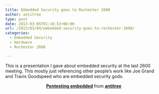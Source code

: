 ```yaml
---
title: Embedded Security goes to Rochester 2600
author: antitree
type: post
date: 2013-03-05T01:16:53+00:00
url: /2013/03/04/embedded-security-goes-to-rochester-2600/
categories:
  - Embedded Security
  - Hardware
  - Rochester 2600

---
```

This is a presentation I gave about embedded security at the last 2600 meeting. This mostly just referencing other people&#8217;s work like Joe Grand and Travis Goodspeed who are embedded security gods.

<div align="center">
  </p> 
  
  <div style="margin-bottom: 5px;">
    <strong> <a title="Pentesting embedded" href="http://www.slideshare.net/antitree/pentesting-embedded" target="_blank">Pentesting embedded</a> </strong> from <strong><a href="http://www.slideshare.net/antitree" target="_blank">antitree</a></strong>
  </div>